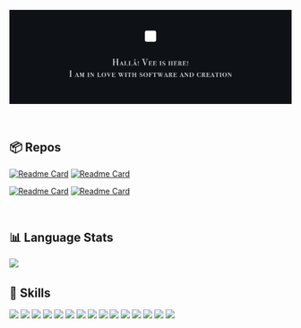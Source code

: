 ![](/profile-cover.png)

<br>

## 📦 Repos

[![Readme Card](https://github-readme-stats.vercel.app/api/pin/?username=veekhere&repo=quoro-app&theme=github_dark&hide_border=true)](https://github.com/veekhere/quoro-app)
[![Readme Card](https://github-readme-stats.vercel.app/api/pin/?username=veekhere&repo=auto-pc-shutdowner-app&theme=github_dark&hide_border=true)](https://github.com/veekhere/auto-pc-shutdowner-app)

[![Readme Card](https://github-readme-stats.vercel.app/api/pin/?username=veekhere&repo=codewars-solutions&theme=github_dark&hide_border=true)](https://github.com/veekhere/codewars-solutions)
[![Readme Card](https://github-readme-stats.vercel.app/api/pin/?username=veekhere&repo=browser-search-cli&theme=github_dark&hide_border=true)](https://github.com/veekhere/browser-search-cli)

<br>

## 📊 Language Stats

<div>
  <img src="https://github-readme-stats.vercel.app/api/top-langs/?username=veekhere&layout=compact&theme=github_dark&hide_border=true&langs_count=10&hide_title=true" />
<!--   &nbsp; &nbsp; &nbsp; &nbsp; &nbsp; &nbsp;
  <img src="https://readme-jokes-veekhere.vercel.app/api?hideBorder&theme=react&bgColor=%230E1116&title=Random%20Joke&qColor=%23EEE170" /> -->
</div>

## 💼 Skills

![](https://img.shields.io/badge/Angular-.framework-informational?style=flat-square&logo=angular&logoColor=white&color=3178C6)
![](https://img.shields.io/badge/JavaScript-.lang-informational?style=flat-square&logo=JavaScript&logoColor=white&color=3178C6)
![](https://img.shields.io/badge/TypeScript-.lang-informational?style=flat-square&logo=TypeScript&logoColor=white&color=3178C6)
![](https://img.shields.io/badge/Python-.lang-informational?style=flat-square&logo=Python&logoColor=white&color=3178C6)
![](https://img.shields.io/badge/Java-.lang-informational?style=flat-square&logo=Java&logoColor=white&color=3178C6)
![](https://img.shields.io/badge/SCSS-.styles-informational?style=flat-square&logo=Sass&logoColor=white&color=3178C6)
![](https://img.shields.io/badge/Docker-.tools-informational?style=flat-square&logo=docker&logoColor=white&color=3178C6)
![](https://img.shields.io/badge/Firebase-.tools-informational?style=flat-square&logo=firebase&logoColor=white&color=3178C6)
![](https://img.shields.io/badge/Figma-.tools-informational?style=flat-square&logo=figma&logoColor=white&color=3178C6)
![](https://img.shields.io/badge/Tailwind-.styles-informational?style=flat-square&logo=Tailwind-CSS&logoColor=white&color=3178C6)
![](https://img.shields.io/badge/Actions-.tools-informational?style=flat-square&logo=github-actions&logoColor=white&color=3178C6)
![](https://img.shields.io/badge/NPM-.tools-informational?style=flat-square&logo=npm&logoColor=white&color=3178C6)
![](https://img.shields.io/badge/Postman-.tools-informational?style=flat-square&logo=Postman&logoColor=white&color=3178C6)
![](https://img.shields.io/badge/GitHub-.tools-informational?style=flat-square&logo=GitHub&logoColor=white&color=3178C6)
![](https://img.shields.io/badge/Jira-.tools-informational?style=flat-square&logo=Jira-Software&logoColor=white&color=3178C6)
